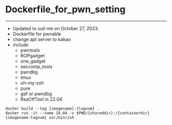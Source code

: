 # Dockerfile_for_pwn_setting
---
- Updated to suit me on October 27, 2023.
- Dockerfile for pwnable
- change apt server to kakao
- include 
  - pwntools
  - ROPgadget
  - one_gadget
  - seccomp_tools
  - pwndbg
  - tmux
  - oh-my-zsh
  - pure
  - gef or pwndbg
  - RsaCtfTool in 22.04
```
docker build --tag {imagename}:{tagnum} .
docker run -it --name 18.04 -v $PWD/{shareddir}:/{containerdir} {imagename:tagnum} usr/bin/zsh
```
